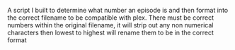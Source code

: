 A script I built to determine what number an episode is and then format into the correct filename to be compatible with plex. There must be correct numbers within the original filename, it will strip out any non numerical characters then lowest to highest will rename them to be in the correct format
